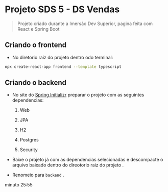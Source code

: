 # Projeto SDS 5 - DS Vendas

> Projeto criado durante a Imersão Dev Superior, pagina feita com React e Spring Boot

## Criando o frontend

- No diretorio raiz do projeto dentro odo terminal:

```bash
npx create-react-app frontend --template typescript
```

## Criando o backend

- No site do [Spring Initializr](https://start.spring.io) preparar o projeto com as seguintes dependencias: 

    1. Web
    
    2. JPA

    3. H2

    4. Postgres

    5. Security

- Baixe o projeto já com as dependencias selecionadas e descompacte o arquivo baixado dentro do direotorio raiz do projeto .

- Renomeio para `backend` .


minuto 25:55